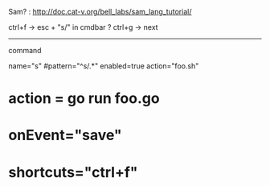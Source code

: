 
Sam? : http://doc.cat-v.org/bell_labs/sam_lang_tutorial/

ctrl+f -> esc + "s/" in cmdbar ?
ctrl+g -> next 

-------------
command

name="s"
#pattern="^s/.*"
enabled=true
action="foo.sh"
# action = go run foo.go
# onEvent="save"
# shortcuts="ctrl+f"

